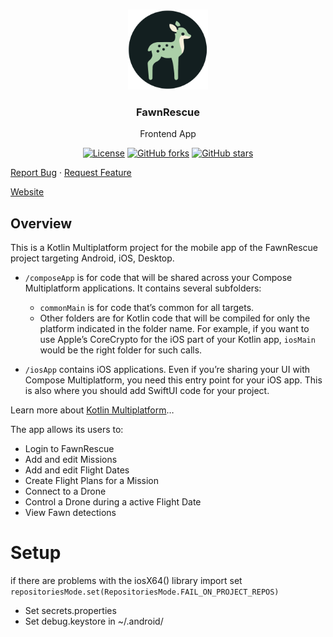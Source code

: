 <br />
<p align="center">
<a><img src="image/Logo-circle.png" alt="FawnRescue" width="128" height="128" title="FawnRescue"></a>
  <h3 align="center">FawnRescue</h3>
  <p align="center">
    Frontend App<br />
    <p align="center">
  <a href="https://github.com/FawnRescue/frontend/blob/main/LICENSE"><img src="https://img.shields.io/github/license/FawnRescue/frontend" alt="License"></a>
  <a href="https://github.com/FawnRescue/frontend/network/members"><img src="https://img.shields.io/github/forks/FawnRescue/frontend?style=social" alt="GitHub forks"></a>
  <a href="https://github.com/FawnRescue/frontend/stargazers"><img src="https://img.shields.io/github/stars/FawnRescue/frontend?style=social" alt="GitHub stars"></a>
</p>
    <p>
    <a href="https://github.com/FawnRescue/frontend/issues">Report Bug</a>
    ·
    <a href="https://github.com/FawnRescue/frontend/issues">Request Feature</a>
    </p>
    <a href="https://fawnrescue.github.io/">Website</a>
  </p>
</p>

## Overview
This is a Kotlin Multiplatform project for the mobile app of the FawnRescue project targeting Android, iOS, Desktop.

* `/composeApp` is for code that will be shared across your Compose Multiplatform applications.
  It contains several subfolders:
  - `commonMain` is for code that’s common for all targets.
  - Other folders are for Kotlin code that will be compiled for only the platform indicated in the folder name.
    For example, if you want to use Apple’s CoreCrypto for the iOS part of your Kotlin app,
    `iosMain` would be the right folder for such calls.

* `/iosApp` contains iOS applications. Even if you’re sharing your UI with Compose Multiplatform, 
  you need this entry point for your iOS app. This is also where you should add SwiftUI code for your project.


Learn more about [Kotlin Multiplatform](https://www.jetbrains.com/help/kotlin-multiplatform-dev/get-started.html)…

The app allows its users to:
- Login to FawnRescue
- Add and edit Missions
- Add and edit Flight Dates
- Create Flight Plans for a Mission
- Connect to a Drone
- Control a Drone during a active Flight Date
- View Fawn detections 

# Setup
if there are problems with the iosX64() library import set `repositoriesMode.set(RepositoriesMode.FAIL_ON_PROJECT_REPOS)`
- Set secrets.properties
- Set debug.keystore in ~/.android/
